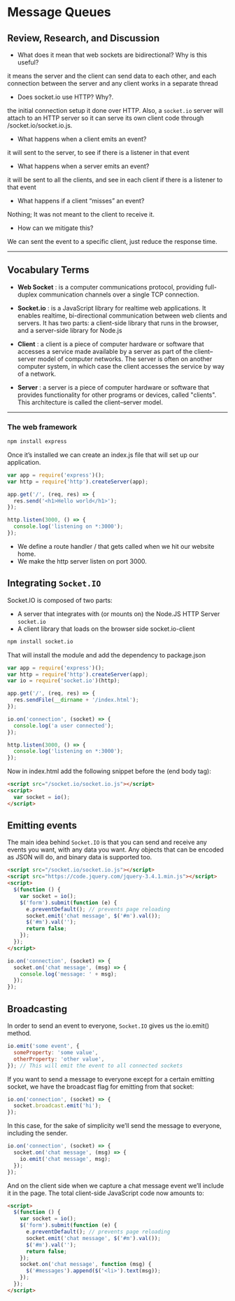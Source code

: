 # Message Queues

## Review, Research, and Discussion

- What does it mean that web sockets are bidirectional? Why is this useful?

it means the server and the client can send data to each other, and each connection between the server and any client works in a separate thread

- Does socket.io use HTTP? Why?.

the initial connection setup it done over HTTP. Also, a `socket.io` server will attach to an HTTP server so it can serve its own client code through /socket.io/socket.io.js.

- What happens when a client emits an event?

it will sent to the server, to see if there is a listener in that event

- What happens when a server emits an event?

it will be sent to all the clients, and see in each client if there is a listener to that event

- What happens if a client “misses” an event?

Nothing; It was not meant to the client to receive it.

- How can we mitigate this?

We can sent the event to a specific client, just reduce the response time.

---

## Vocabulary Terms

- **Web Socket** : is a computer communications protocol, providing full-duplex communication channels over a single TCP connection.

- **Socket.io** : is a JavaScript library for realtime web applications. It enables realtime, bi-directional communication between web clients and servers. It has two parts: a client-side library that runs in the browser, and a server-side library for Node.js

- **Client** : a client is a piece of computer hardware or software that accesses a service made available by a server as part of the client–server model of computer networks. The server is often on another computer system, in which case the client accesses the service by way of a network.

- **Server** : a server is a piece of computer hardware or software that provides functionality for other programs or devices, called "clients". This architecture is called the client–server model.

---

### The web framework

```cmd
npm install express
```

Once it’s installed we can create an index.js file that will set up our application.

```javascript
var app = require('express')();
var http = require('http').createServer(app);

app.get('/', (req, res) => {
  res.send('<h1>Hello world</h1>');
});

http.listen(3000, () => {
  console.log('listening on *:3000');
});
```

- We define a route handler / that gets called when we hit our website home.
- We make the http server listen on port 3000.

## Integrating `Socket.IO`

Socket.IO is composed of two parts:

- A server that integrates with (or mounts on) the Node.JS HTTP Server `socket.io`
- A client library that loads on the browser side socket.io-client

```cmd
npm install socket.io
```

That will install the module and add the dependency to package.json

```javascript
var app = require('express')();
var http = require('http').createServer(app);
var io = require('socket.io')(http);

app.get('/', (req, res) => {
  res.sendFile(__dirname + '/index.html');
});

io.on('connection', (socket) => {
  console.log('a user connected');
});

http.listen(3000, () => {
  console.log('listening on *:3000');
});
```

Now in index.html add the following snippet before the </body> (end body tag):

```html
<script src="/socket.io/socket.io.js"></script>
<script>
  var socket = io();
</script>
```

## Emitting events

The main idea behind `Socket.IO` is that you can send and receive any events you want, with any data you want. Any objects that can be encoded as JSON will do, and binary data is supported too.

```html
<script src="/socket.io/socket.io.js"></script>
<script src="https://code.jquery.com/jquery-3.4.1.min.js"></script>
<script>
  $(function () {
    var socket = io();
    $('form').submit(function (e) {
      e.preventDefault(); // prevents page reloading
      socket.emit('chat message', $('#m').val());
      $('#m').val('');
      return false;
    });
  });
</script>
```

```javascript
io.on('connection', (socket) => {
  socket.on('chat message', (msg) => {
    console.log('message: ' + msg);
  });
});
```

## Broadcasting

In order to send an event to everyone, `Socket.IO` gives us the io.emit() method.

```javascript
io.emit('some event', {
  someProperty: 'some value',
  otherProperty: 'other value',
}); // This will emit the event to all connected sockets
```

If you want to send a message to everyone except for a certain emitting socket, we have the broadcast flag for emitting from that socket:

```javascript
io.on('connection', (socket) => {
  socket.broadcast.emit('hi');
});
```

In this case, for the sake of simplicity we’ll send the message to everyone, including the sender.

```javascript
io.on('connection', (socket) => {
  socket.on('chat message', (msg) => {
    io.emit('chat message', msg);
  });
});
```

And on the client side when we capture a chat message event we’ll include it in the page. The total client-side JavaScript code now amounts to:

```html
<script>
  $(function () {
    var socket = io();
    $('form').submit(function (e) {
      e.preventDefault(); // prevents page reloading
      socket.emit('chat message', $('#m').val());
      $('#m').val('');
      return false;
    });
    socket.on('chat message', function (msg) {
      $('#messages').append($('<li>').text(msg));
    });
  });
</script>
```
